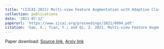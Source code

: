 ```yaml
---
title: "(IJCAI-2021) Multi-view Feature Augmentation with Adaptive Class Activation Mapping (CCF-A)"
collection: publications
date: '2021-07-12'
paperurl: 'https://www.ijcai.org/proceedings/2021/0094.pdf'
citation: 'Gao, X.; Tian, Y.; and Qi, Z. 2021. Multi-view Feature Augmentation with Adaptive Class Activation Mapping. In Proceedings of the Thirtieth International Joint Conference on Artificial Intelligence, IJCAI-21, 678–684.'
---
```


Paper download: [Source link](https://www.ijcai.org/proceedings/2021/0094.pdf), [Arxiv link](https://arxiv.org/abs/2206.12943)

